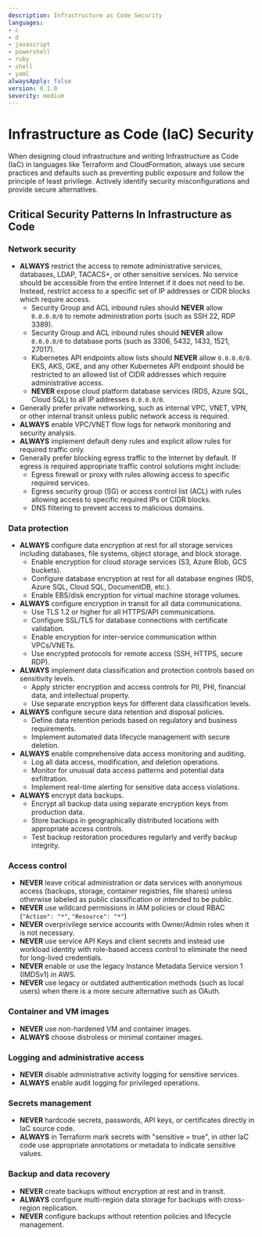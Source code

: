 ```yaml
---
description: Infrastructure as Code Security
languages:
- c
- d
- javascript
- powershell
- ruby
- shell
- yaml
alwaysApply: false
version: 0.1.0
severity: medium
---
```


# Infrastructure as Code (IaC) Security

When designing cloud infrastructure and writing Infrastructure as Code (IaC) in languages like Terraform and CloudFormation, always use secure practices and defaults such as preventing public exposure and follow the principle of least privilege. Actively identify security misconfigurations and provide secure alternatives.

## Critical Security Patterns In Infrastructure as Code

### Network security
- **ALWAYS** restrict the access to remote administrative services, databases, LDAP, TACACS+, or other sensitive services. No service should be accessible from the entire Internet if it does not need to be. Instead, restrict access to a specific set of IP addresses or CIDR blocks which require access.
    - Security Group and ACL inbound rules should **NEVER** allow `0.0.0.0/0` to remote administration ports (such as SSH 22, RDP 3389).
    - Security Group and ACL inbound rules should **NEVER** allow `0.0.0.0/0` to database ports (such as 3306, 5432, 1433, 1521, 27017).
    - Kubernetes API endpoints allow lists should **NEVER** allow `0.0.0.0/0`. EKS, AKS, GKE, and any other Kubernetes API endpoint should be restricted to an allowed list of CIDR addresses which require administrative access.
    - **NEVER** expose cloud platform database services (RDS, Azure SQL, Cloud SQL) to all IP addresses `0.0.0.0/0`.
- Generally prefer private networking, such as internal VPC, VNET, VPN, or other internal transit unless public network access is required.
- **ALWAYS** enable VPC/VNET flow logs for network monitoring and security analysis.
- **ALWAYS** implement default deny rules and explicit allow rules for required traffic only.
- Generally prefer blocking egress traffic to the Internet by default. If egress is required appropriate traffic control solutions might include:
    - Egress firewall or proxy with rules allowing access to specific required services.
    - Egress security group (SG) or access control list (ACL) with rules allowing access to specific required IPs or CIDR blocks.
    - DNS filtering to prevent access to malicious domains.

### Data protection
- **ALWAYS** configure data encryption at rest for all storage services including databases, file systems, object storage, and block storage.
    - Enable encryption for cloud storage services (S3, Azure Blob, GCS buckets).
    - Configure database encryption at rest for all database engines (RDS, Azure SQL, Cloud SQL, DocumentDB, etc.).
    - Enable EBS/disk encryption for virtual machine storage volumes.
- **ALWAYS** configure encryption in transit for all data communications.
    - Use TLS 1.2 or higher for all HTTPS/API communications.
    - Configure SSL/TLS for database connections with certificate validation.
    - Enable encryption for inter-service communication within VPCs/VNETs.
    - Use encrypted protocols for remote access (SSH, HTTPS, secure RDP).
- **ALWAYS** implement data classification and protection controls based on sensitivity levels.
    - Apply stricter encryption and access controls for PII, PHI, financial data, and intellectual property.
    - Use separate encryption keys for different data classification levels.
- **ALWAYS** configure secure data retention and disposal policies.
    - Define data retention periods based on regulatory and business requirements.
    - Implement automated data lifecycle management with secure deletion.
- **ALWAYS** enable comprehensive data access monitoring and auditing.
    - Log all data access, modification, and deletion operations.
    - Monitor for unusual data access patterns and potential data exfiltration.
    - Implement real-time alerting for sensitive data access violations.
- **ALWAYS** encrypt data backups.
    - Encrypt all backup data using separate encryption keys from production data.
    - Store backups in geographically distributed locations with appropriate access controls.
    - Test backup restoration procedures regularly and verify backup integrity.

### Access control
- **NEVER** leave critical administration or data services with anonymous access (backups, storage, container registries, file shares) unless otherwise labeled as public classification or intended to be public.
- **NEVER** use wildcard permissions in IAM policies or cloud RBAC (`"Action": "*"`, `"Resource": "*"`)
- **NEVER** overprivilege service accounts with Owner/Admin roles when it is not necessary.
- **NEVER** use service API Keys and client secrets and instead use workload identity with role-based access control to eliminate the need for long-lived credentials.
- **NEVER** enable or use the legacy Instance Metadata Service version 1 (IMDSv1) in AWS.
- **NEVER** use legacy or outdated authentication methods (such as local users) when there is a more secure alternative such as OAuth.

### Container and VM images
- **NEVER** use non-hardened VM and container images.
- **ALWAYS** choose distroless or minimal container images.

### Logging and administrative access
- **NEVER** disable administrative activity logging for sensitive services.
- **ALWAYS** enable audit logging for privileged operations.

### Secrets management
- **NEVER** hardcode secrets, passwords, API keys, or certificates directly in IaC source code.
- **ALWAYS** in Terraform mark secrets with "sensitive = true", in other IaC code use appropriate annotations or metadata to indicate sensitive values.

### Backup and data recovery
- **NEVER** create backups without encryption at rest and in transit.
- **ALWAYS** configure multi-region data storage for backups with cross-region replication.
- **NEVER** configure backups without retention policies and lifecycle management.